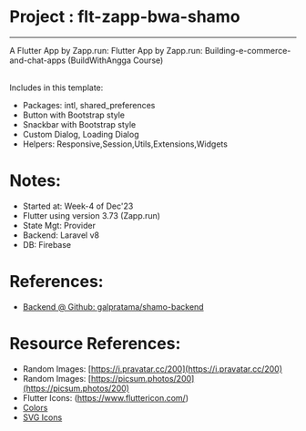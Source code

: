 # Project : flt-zapp-bwa-shamo 
***************************************************************
A Flutter App by Zapp.run: Flutter App by Zapp.run: Building-e-commerce-and-chat-apps (BuildWithAngga Course) <br><br>

Includes in this template:
- Packages: intl, shared_preferences
- Button with Bootstrap style
- Snackbar with Bootstrap style
- Custom Dialog, Loading Dialog
- Helpers: Responsive,Session,Utils,Extensions,Widgets

# Notes:
- Started at: Week-4 of Dec'23
- Flutter using version 3.73 (Zapp.run)
- State Mgt: Provider
- Backend: Laravel v8
- DB: Firebase

# References:
- [Backend @ Github: galpratama/shamo-backend](https://github.com/galpratama/shamo-backend)

# Resource References:
- Random Images: [https://i.pravatar.cc/200](https://i.pravatar.cc/200)
- Random Images: [https://picsum.photos/200](https://picsum.photos/200)
- Flutter Icons: (https://www.fluttericon.com/)
- [Colors](https://coolors.co/palettes/trending)
- [SVG Icons](http://svgrepo.com)

